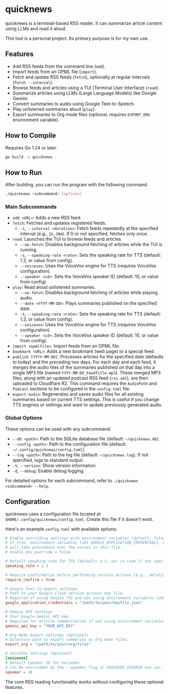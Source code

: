 # quicknews

quicknews is a terminal-based RSS reader. It can summarize article content using LLMs and read it aloud.

This tool is a personal project. Its primary purpose is for my own use.

## Features

- Add RSS feeds from the command line (`add`).
- Import feeds from an OPML file (`import`).
- Fetch and update RSS feeds (`fetch`), optionally at regular intervals (`fetch --interval`).
- Browse feeds and articles using a TUI (Terminal User Interface) (`read`).
- Summarize articles using LLMs (Large Language Models) like Google Gemini.
- Convert summaries to audio using Google Text-to-Speech.
- Play unlistened summaries aloud (`play`).
- Export summaries to Org mode files (optional, requires `EXPORT_ORG` environment variable).

## How to Compile

Requires Go 1.24 or later.

```bash
go build -o quicknews .
```

## How to Run

After building, you can run the program with the following command:

```bash
./quicknews <subcommand> [options]
```

### Main Subcommands

- `add <URL>`: Adds a new RSS feed.
- `fetch`: Fetches and updates registered feeds.
  - `-i`, `--interval <duration>`: Fetch feeds repeatedly at the specified interval (e.g., `1h`, `30m`). If 0 or not specified, fetches only once.
- `read`: Launches the TUI to browse feeds and articles.
  - `--no-fetch`: Disables background fetching of articles while the TUI is running.
  - `-s`, `--speaking-rate <rate>`: Sets the speaking rate for TTS (default: 1.3, or value from config).
  - `--voicevox`: Uses the VoiceVox engine for TTS (requires VoiceVox configuration).
  - `--speaker <id>`: Sets the VoiceVox speaker ID (default: 10, or value from config).
- `play`: Read aloud unlistened summaries.
  - `--no-fetch`: Disables background fetching of articles while playing audio.
  - `--date <YYYY-MM-DD>`: Plays summaries published on the specified date.
  - `-s`, `--speaking-rate <rate>`: Sets the speaking rate for TTS (default: 1.3, or value from config).
  - `--voicevox`: Uses the VoiceVox engine for TTS (requires VoiceVox configuration).
  - `--speaker <id>`: Sets the VoiceVox speaker ID (default: 10, or value from config).
- `import <opmlfile>`: Import feeds from an OPML file.
- `bookmark <URL>`: Adds a new bookmark (web page) to a special feed.
- `publish [YYYY-MM-DD]`: Processes articles for the specified date (defaults to today) and the preceding two days. For each day and each feed, it merges the audio files of the summaries published on that day into a single MP3 file (named `YYYY-MM-DD_FeedTitle.mp3`). These merged MP3 files, along with an updated podcast RSS feed (`rss.xml`), are then uploaded to Cloudflare R2. This command requires the `AudioPath` and `Podcast` sections to be configured in the `config.toml` file.
- `export-audio`: Regenerates and saves audio files for all existing summaries based on current TTS settings. This is useful if you change TTS engines or settings and want to update previously generated audio.

### Global Options

These options can be used with any subcommand:

- `--db <path>`: Path to the SQLite database file (default: `~/quicknews.db`).
- `--config <path>`: Path to the configuration file (default: `~/.config/quicknews/config.toml`).
- `--log <path>`: Path to the log file (default: `~/quicknews.log`). If not specified, logs to standard output.
- `-V`, `--version`: Show version information.
- `-d`, `--debug`: Enable debug logging.

For detailed options for each subcommand, refer to `./quicknews <subcommand> --help`.

## Configuration

quicknews uses a configuration file located at `$HOME/.config/quicknews/config.toml`. Create this file if it doesn't exist.

Here's an example `config.toml` with available options:

```toml
# Enable overriding settings with environment variables (default: false)
# If true, environment variables like GOOGLE_APPLICATION_CREDENTIALS, GEMINI_API_KEY, etc.,
# will take precedence over the values in this file.
# enable_env_override = false

# Default speaking rate for TTS (default: 1.3, set in code if not specified here or by env)
speaking_rate = 1.3

# Require confirmation before performing certain actions (e.g., deleting)
require_confirm = true

# Google Text-to-Speech settings
# Path to your Google Cloud service account key file.
# Required if using Google TTS and not using environment variables (when override is enabled).
google_application_credentials = "/path/to/your/keyfile.json"

# Gemini API settings
# Your Google Gemini API key.
# Required for article summarization if not using environment variables (when override is enabled).
gemini_api_key = "YOUR_API_KEY"

# Org Mode Export settings (Optional)
# Directory path to export summaries as Org mode files.
export_org = "/path/to/your/org/files"

# VoiceVox settings (Optional)
[voicevox]
# Default speaker ID for VoiceVox.
# Can be overridden by the --speaker flag or VOICEVOX_SPEAKER env var.
speaker = 10

```

The core RSS reading functionality works without configuring these optional features.
